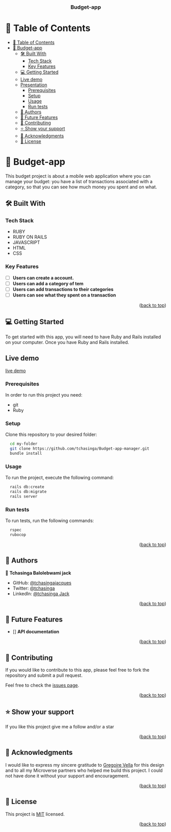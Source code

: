 <a name="readme-top"></a>

<div align="center">
  <h3><b>Budget-app</b></h3>
</div>

# 📗 Table of Contents

- [📗 Table of Contents](#-table-of-contents)
- [📖 Budget-app](#-budget-app)
  - [🛠 Built With ](#-built-with-)
    - [Tech Stack ](#tech-stack-)
    - [Key Features ](#key-features-)
  - [💻 Getting Started ](#-getting-started-)
  - [Live demo](#live-demo)
  - [Presentation](#presentation)
    - [Prerequisites](#prerequisites)
    - [Setup](#setup)
    - [Usage](#usage)
    - [Run tests](#run-tests)
  - [👥 Authors ](#-authors-)
  - [🔭 Future Features ](#-future-features-)
  - [🤝 Contributing ](#-contributing-)
  - [⭐️ Show your support ](#️-show-your-support-)
  - [🙏 Acknowledgments ](#-acknowledgments-)
  - [📝 License ](#-license-)

# 📖 Budget-app<a name="about-project"></a>

This budget project is about a mobile web application where you can manage your budget: you have a list of transactions associated with a category, so that you can see how much money you spent and on what.

## 🛠 Built With <a name="built-with"></a>

### Tech Stack <a name="tech-stack"></a>

- RUBY
- RUBY ON RAILS
- JAVASCRIPT 
- HTML 
- CSS

### Key Features <a name="key-features"></a>

- [ ] **Users can create a account.**
- [ ] **Users can add a category of tem**
- [ ] **Users can add transactions to their categories**
- [ ] **Users can see what they spent on a transaction**

<p align="right">(<a href="#readme-top">back to top</a>)</p>

## 💻 Getting Started <a name="getting-started"></a>

To get started with this app, you will need to have Ruby and Rails installed on your computer. Once you have Ruby and Rails installed.

## Live demo
   [live demo](https://budget-app-jncr.onrender.com)


### Prerequisites

In order to run this project you need:

- git
- Ruby

### Setup

Clone this repository to your desired folder:

```sh
  cd my-folder
  git clone https://github.com/tchasinga/Budget-app-manager.git
  bundle install
```

### Usage

To run the project, execute the following command:

```sh
  rails db:create
  rails db:migrate
  rails server
```

### Run tests

To run tests, run the following commands:

```sh
  rspec
  rubocop
```

<p align="right">(<a href="#readme-top">back to top</a>)</p>

## 👥 Authors <a name="authors"></a>

👤 **Tchasinga Balolebwami jack**

- GitHub: [@tchasingajacques](https://github.com/tchasinga)
- Twitter: [@tchasinga](https://twitter.com/Tchasinga)
- LinkedIn: [@tchasinga Jack](https://www.linkedin.com/in/tchasinga-jacques-76aba7214/)


<p align="right">(<a href="#readme-top">back to top</a>)</p>

## 🔭 Future Features <a name="future-features"></a>

- [] **API documentation**

<p align="right">(<a href="#readme-top">back to top</a>)</p>

## 🤝 Contributing <a name="contributing"></a>

If you would like to contribute to this app, please feel free to fork the repository and submit a pull request.

Feel free to check the [issues page](https://github.com/tchasinga/Budget-app-manager/issues/1).

<p align="right">(<a href="#readme-top">back to top</a>)</p>

## ⭐️ Show your support <a name="support"></a>

If you like this project give me a follow and/or a star

<p align="right">(<a href="#readme-top">back to top</a>)</p>

## 🙏 Acknowledgments <a name="acknowledgements"></a>

I would like to express my sincere gratitude to [Gregoire Vella](https://www.behance.net/gregoirevella) for this design and to all my Microverse partners who helped me build this project. I could not have done it without your support and encouragement.

<p align="right">(<a href="#readme-top">back to top</a>)</p>

## 📝 License <a name="license"></a>

This project is [MIT](./LICENSE) licensed.

<p align="right">(<a href="#readme-top">back to top</a>)</p>
